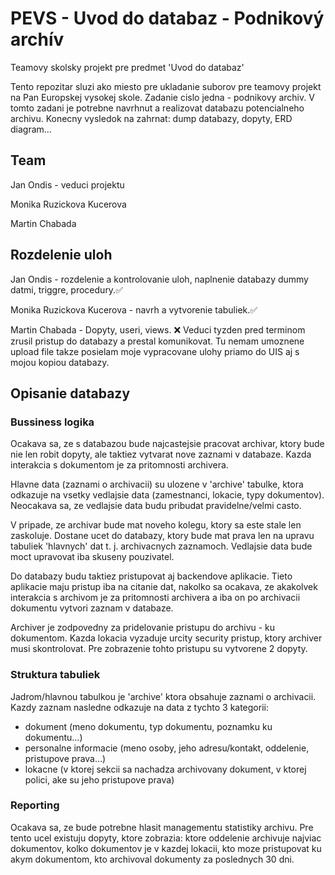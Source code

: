 # PEVS - Uvod do databaz - Podnikový archív

Teamovy skolsky projekt pre predmet 'Uvod do databaz'

Tento repozitar sluzi ako miesto pre ukladanie suborov pre teamovy projekt na Pan Europskej vysokej skole. Zadanie cislo jedna - podnikovy archiv. V tomto zadani je potrebne navrhnut a realizovat databazu potencialneho archivu. Konecny vysledok na zahrnat: dump databazy, dopyty, ERD diagram...

## Team

Jan Ondis - veduci projektu

Monika Ruzickova Kucerova

Martin Chabada

## Rozdelenie uloh

Jan Ondis - rozdelenie a kontrolovanie uloh, naplnenie databazy dummy datmi, triggre, procedury.✅

Monika Ruzickova Kucerova - navrh a vytvorenie tabuliek.✅

Martin Chabada - Dopyty, useri, views. ❌
Veduci tyzden pred terminom zrusil pristup do databazy a prestal komunikovat. Tu nemam umoznene upload file takze posielam moje vypracovane ulohy priamo do UIS aj s mojou kopiou databazy.

## Opisanie databazy
### Bussiness logika
Ocakava sa, ze s databazou bude najcastejsie pracovat archivar, ktory bude nie len robit dopyty, ale taktiez vytvarat nove zaznami v databaze. Kazda interakcia s dokumentom je za pritomnosti archivera.

Hlavne data (zaznami o archivacii) su ulozene v 'archive' tabulke, ktora odkazuje na vsetky vedlajsie data (zamestnanci, lokacie, typy dokumentov). Neocakava sa, ze vedlajsie data budu pribudat pravidelne/velmi casto.

V pripade, ze archivar bude mat noveho kolegu, ktory sa este stale len zaskoluje. Dostane ucet do databazy, ktory bude mat prava len na upravu tabuliek 'hlavnych' dat t. j. archivacnych zaznamoch. Vedlajsie data bude moct upravovat iba skuseny pouzivatel.

Do databazy budu taktiez pristupovat aj backendove aplikacie. Tieto aplikacie maju pristup iba na citanie dat, nakolko sa ocakava, ze akakolvek interakcia s archivom je za pritomnosti archivera a iba on po archivacii dokumentu vytvori zaznam v databaze.

Archiver je zodpovedny za pridelovanie pristupu do archivu - ku dokumentom. Kazda lokacia vyzaduje urcity security pristup, ktory archiver musi skontrolovat. Pre zobrazenie tohto pristupu su vytvorene 2 dopyty.

### Struktura tabuliek
Jadrom/hlavnou tabulkou je 'archive' ktora obsahuje zaznami o archivacii. Kazdy zaznam nasledne odkazuje na data z tychto 3 kategorii:
- dokument (meno dokumentu, typ dokumentu, poznamku ku dokumentu...)
- personalne informacie (meno osoby, jeho adresu/kontakt, oddelenie, pristupove prava...)
- lokacne (v ktorej sekcii sa nachadza archivovany dokument, v ktorej polici, ake su jeho pristupove prava)

### Reporting

Ocakava sa, ze bude potrebne hlasit managementu statistiky archivu. Pre tento ucel existuju dopyty, ktore zobrazia: ktore oddelenie archivuje najviac dokumentov, kolko dokumentov je v kazdej lokacii, kto moze pristupovat ku akym dokumentom, kto archivoval dokumenty za poslednych 30 dni. 
